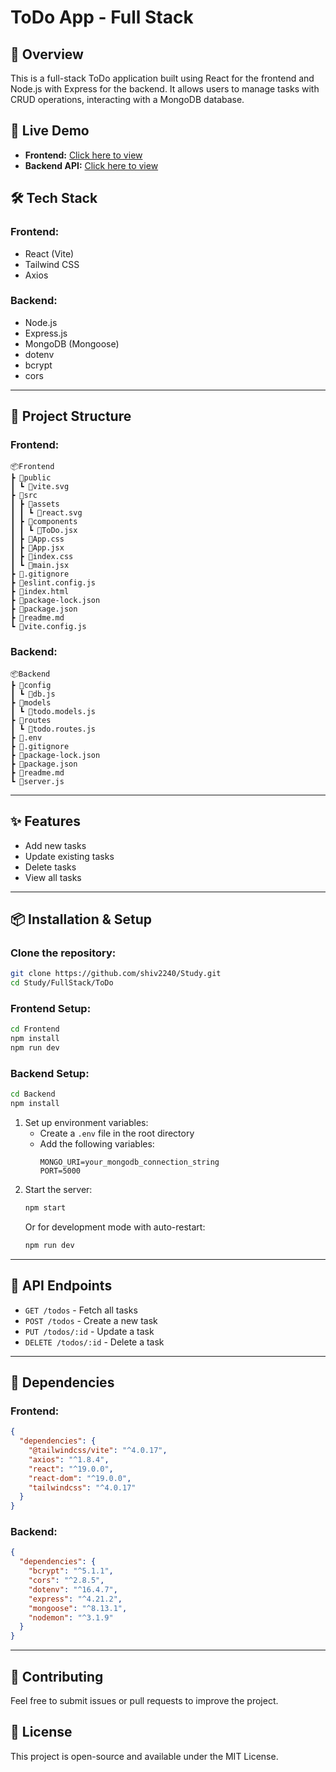 # ToDo App - Full Stack

## 📌 Overview
This is a full-stack ToDo application built using React for the frontend and Node.js with Express for the backend. It allows users to manage tasks with CRUD operations, interacting with a MongoDB database.

## 🚀 Live Demo
- **Frontend:** [Click here to view](https://todo-v1-p1.netlify.app/)
- **Backend API:** [Click here to view](https://todo-73wc.onrender.com)

## 🛠️ Tech Stack
### Frontend:
- React (Vite)
- Tailwind CSS
- Axios

### Backend:
- Node.js
- Express.js
- MongoDB (Mongoose)
- dotenv
- bcrypt
- cors

---

## 📂 Project Structure
### Frontend:
```
📦Frontend
┣ 📂public
┃ ┗ 📜vite.svg
┣ 📂src
┃ ┣ 📂assets
┃ ┃ ┗ 📜react.svg
┃ ┣ 📂components
┃ ┃ ┗ 📜ToDo.jsx
┃ ┣ 📜App.css
┃ ┣ 📜App.jsx
┃ ┣ 📜index.css
┃ ┗ 📜main.jsx
┣ 📜.gitignore
┣ 📜eslint.config.js
┣ 📜index.html
┣ 📜package-lock.json
┣ 📜package.json
┣ 📜readme.md
┗ 📜vite.config.js
```

### Backend:
```
📦Backend
┣ 📂config
┃ ┗ 📜db.js
┣ 📂models
┃ ┗ 📜todo.models.js
┣ 📂routes
┃ ┗ 📜todo.routes.js
┣ 📜.env
┣ 📜.gitignore
┣ 📜package-lock.json
┣ 📜package.json
┣ 📜readme.md
┗ 📜server.js
```

---

## ✨ Features
- Add new tasks
- Update existing tasks
- Delete tasks
- View all tasks

---

## 📦 Installation & Setup
### Clone the repository:
```sh
git clone https://github.com/shiv2240/Study.git
cd Study/FullStack/ToDo
```

### Frontend Setup:
```sh
cd Frontend
npm install
npm run dev
```

### Backend Setup:
```sh
cd Backend
npm install
```
1. Set up environment variables:
   - Create a `.env` file in the root directory
   - Add the following variables:
     ```env
     MONGO_URI=your_mongodb_connection_string
     PORT=5000
     ```
2. Start the server:
   ```sh
   npm start
   ```
   Or for development mode with auto-restart:
   ```sh
   npm run dev
   ```

---

## 🔗 API Endpoints
- `GET /todos` - Fetch all tasks
- `POST /todos` - Create a new task
- `PUT /todos/:id` - Update a task
- `DELETE /todos/:id` - Delete a task

---

## 📜 Dependencies
### Frontend:
```json
{
  "dependencies": {
    "@tailwindcss/vite": "^4.0.17",
    "axios": "^1.8.4",
    "react": "^19.0.0",
    "react-dom": "^19.0.0",
    "tailwindcss": "^4.0.17"
  }
}
```

### Backend:
```json
{
  "dependencies": {
    "bcrypt": "^5.1.1",
    "cors": "^2.8.5",
    "dotenv": "^16.4.7",
    "express": "^4.21.2",
    "mongoose": "^8.13.1",
    "nodemon": "^3.1.9"
  }
}
```

---

## 🤝 Contributing
Feel free to submit issues or pull requests to improve the project.

## 📜 License
This project is open-source and available under the MIT License.

